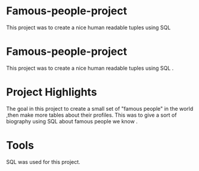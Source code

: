 # Famous-people-project
This project was to create a nice human readable tuples using SQL 
# Famous-people-project
This project was to create a nice human readable tuples using SQL .
# Project Highlights
 The goal in this project to create a small set of "famous people" in the world ,then make more tables about their profiles. 
 This was to give a sort of biography using SQL about famous people we know .
# Tools
 SQL was used for this project.
